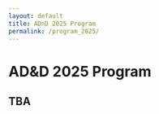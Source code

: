 ```yaml
---
layout: default
title: ADnD 2025 Program
permalink: /program_2025/
---
```


# AD&D 2025 Program

## TBA


<!-- | Friday July 8th, 2024 Times in GMT+2  ||
| ---- | ---- |
|13:30 - 14:15| **Keynote: Sebastian Garcia** <br> Topic: **Engage your enemy** <br> Technology advanced enough to make honeypots and deception useful again, increasing the role of active defense in protecting our organizations. While still learning how to design, administer, monitor, and decommission our deception, there is an old aspect of defense that should be revised: engaging. Once the attacker is inside our organization, it may be a good idea to consider attacking them. This is a tough decision with the fear of false positives, but that can pay off if done correctly. Don't let attackers wander inside your network without consequences|
|14:15 - 14:45| **Modeling a Cyber Deception Practitioner's Approach** <br> Tim Pappa, _Walmart Global Tech_ | 
|14:45 - 15:15| **Application Layer Cyber Deception without Developer Interaction** <br> Mario Kahlhofer, _Dynatrace Research_ |
|15:00 - 15:55| **BREAK** |
|15:35 - 16:05| **False Flavor Honeypot: Deceiving Vulnerability Scanning Tools** <br> Tillmann Angeli, _German Research Center for Artificial Intelligence GmbH_ |
|16:05 - 16:25| **Game Theoretic Framework for Multi Domain Cyber Deception** <br> Ahmed Hemida, _DEVCOM Army Research Laboratory_ | 
|16:25 - 16:45| **LLM in the Shell: Generative Honeypots** <br> Muris Sladić, _Czech Technical University in Prague_|
|16:45 - 17:05| **Redundant Position-based Rogue Access Point Detection** <br> Wenjie Liu, _KTH Royal Institute of Technology_ | 
|17:05| **End Closing remarks + Best (short/long) paper award** | -->

<br>
<br>

  
